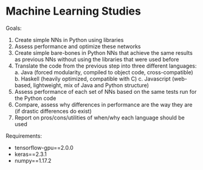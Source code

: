 # Machine Learning Studies

Goals:
1. Create simple NNs in Python using libraries
2. Assess performance and optimize these networks
3. Create simple bare-bones in Python NNs that achieve the same results as previous NNs without using the libraries that were used before
4. Translate the code from the previous step into three different languages:
    a. Java (forced modularity, compiled to object code, cross-compatible)
    b. Haskell (heavily optimized, compatible with C)
    c. Javascript (web-based, lightweight, mix of Java and Python structure)
5. Assess performance of each set of NNs based on the same tests run for the Python code
6. Compare, assess why differences in performance are the way they are (if drastic differences do exist)
7. Report on pros/cons/utilities of when/why each language should be used

Requirements:
- tensorflow-gpu==2.0.0
- keras==2.3.1
- numpy==1.17.2
